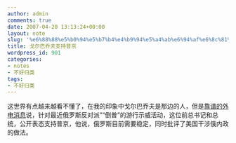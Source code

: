 ```yaml
---
author: admin
comments: true
date: 2007-04-20 13:13:24+00:00
layout: note
slug: '%e6%88%88%e5%b0%94%e5%b7%b4%e4%b9%94%e5%a4%ab%e6%94%af%e6%8c%81%e6%99%ae%e4%ba%ac'
title: 戈尔巴乔夫支持普京
wordpress_id: 901
categories:
- notes
- 不好归类
tags:
- 不好归类
---
```


这世界有点越来越看不懂了，在我的印象中戈尔巴乔夫是那边的人，但是[靠谱的外电消息](http://www.mosnews.com/news/2007/04/18/gorbasays.shtml)说，针对最近俄罗斯反对派”“倒普”的游行示威活动，这位前总书记和总统，公开表态支持普京，他说，俄罗斯目前需要稳定，同时批评了美国干涉俄内政的做法。
